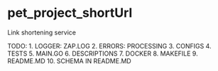 # pet_project_shortUrl
Link shortening service

TODO: 1. LOGGER: ZAP.LOG
      2. ERRORS: PROCESSING
      3. CONFIGS
      4. TESTS
      5. MAIN.GO
      6. DESCRIPTIONS
      7. DOCKER
      8. MAKEFILE
      9. README.MD
      10. SCHEMA IN README.MD